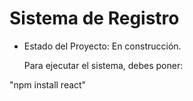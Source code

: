 <h1> Sistema de Registro</h1>

- Estado del Proyecto: En construcción.

  Para ejecutar el sistema, debes poner:

"npm install react"
